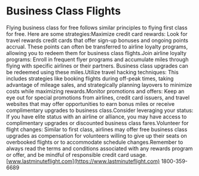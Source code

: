 # Business Class Flights
Flying business class for free follows similar principles to flying first class for free. Here are some strategies:Maximize credit card rewards: Look for travel rewards credit cards that offer sign-up bonuses and ongoing points accrual. These points can often be transferred to airline loyalty programs, allowing you to redeem them for business class flights.Join airline loyalty programs: Enroll in frequent flyer programs and accumulate miles through flying with specific airlines or their partners. Business class upgrades can be redeemed using these miles.Utilize travel hacking techniques: This includes strategies like booking flights during off-peak times, taking advantage of mileage sales, and strategically planning layovers to minimize costs while maximizing rewards.Monitor promotions and offers: Keep an eye out for special promotions from airlines, credit card issuers, and travel websites that may offer opportunities to earn bonus miles or receive complimentary upgrades to business class.Consider leveraging your status: If you have elite status with an airline or alliance, you may have access to complimentary upgrades or discounted business class fares.Volunteer for flight changes: Similar to first class, airlines may offer free business class upgrades as compensation for volunteers willing to give up their seats on overbooked flights or to accommodate schedule changes.Remember to always read the terms and conditions associated with any rewards program or offer, and be mindful of responsible credit card usage.
[www.lastminuteflight.com](https://www.lastminuteflight.com)
1800-359-6689
